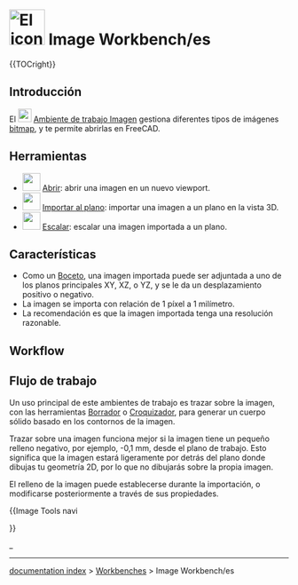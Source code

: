 # <img alt="El icono del Ambiente de trabajo Imagen" src=images/Workbench_Image.svg  style="width:64px;"> Image Workbench/es


{{TOCright}}

## Introducción

El <img alt="" src=images/Workbench_Image.svg  style="width:24px;"> [Ambiente de trabajo Imagen](Image_Workbench/es.md) gestiona diferentes tipos de imágenes [bitmap](bitmap/es.md), y te permite abrirlas en FreeCAD.

## Herramientas


<div class="mw-translate-fuzzy">

-   <img alt="" src=images/Image_Open.svg  style="width:32px;"> [Abrir](Image_Open/es.md): abrir una imagen en un nuevo viewport.
-   <img alt="" src=images/Image-import-to-plane.svg  style="width:32px;"> [Importar al plano](Image_CreateImagePlane/es.md): importar una imagen a un plano en la vista 3D.
-   <img alt="" src=images/Image-scale.svg  style="width:32px;"> [Escalar](Image_Scaling/es.md): escalar una imagen importada a un plano.


</div>

## Características

-   Como un [Boceto](Sketcher_Workbench/es.md), una imagen importada puede ser adjuntada a uno de los planos principales XY, XZ, o YZ, y se le da un desplazamiento positivo o negativo.
-   La imagen se importa con relación de 1 píxel a 1 milímetro.
-   La recomendación es que la imagen importada tenga una resolución razonable.

## Workflow


<div class="mw-translate-fuzzy">

## Flujo de trabajo 

Un uso principal de este ambientes de trabajo es trazar sobre la imagen, con las herramientas [Borrador](Draft_Workbench/es.md) o [Croquizador](Sketcher_Workbench/es.md), para generar un cuerpo sólido basado en los contornos de la imagen.


</div>

Trazar sobre una imagen funciona mejor si la imagen tiene un pequeño relleno negativo, por ejemplo, -0,1 mm, desde el plano de trabajo. Esto significa que la imagen estará ligeramente por detrás del plano donde dibujas tu geometría 2D, por lo que no dibujarás sobre la propia imagen.

El relleno de la imagen puede establecerse durante la importación, o modificarse posteriormente a través de sus propiedades.





{{Image Tools navi

}} 

_

---
[documentation index](../README.md) > [Workbenches](Category_Workbenches.md) > Image Workbench/es
